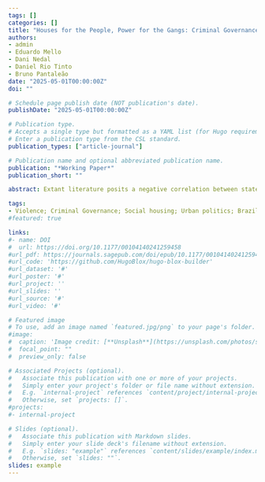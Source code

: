 ```yaml
---
tags: []
categories: []
title: "Houses for the People, Power for the Gangs: Criminal Governance and Social Housing."
authors:
- admin
- Eduardo Mello
- Dani Nedal
- Daniel Rio Tinto
- Bruno Pantaleão
date: "2025-05-01T00:00:00Z"
doi: ""

# Schedule page publish date (NOT publication's date).
publishDate: "2025-05-01T00:00:00Z"

# Publication type.
# Accepts a single type but formatted as a YAML list (for Hugo requirements).
# Enter a publication type from the CSL standard.
publication_types: ["article-journal"]

# Publication name and optional abbreviated publication name.
publication: "*Working Paper*"
publication_short: ""

abstract: Extant literature posits a negative correlation between state capacity and criminality: criminal organizations thrive where the state is absent or weak. Conversely, increasing state presence in the form of local public or club goods, services, and social policies may reduce opportunities for criminal actors and individual incentives for citizens to engage in criminal activity. In this article, we argue that state presence does not necessarily lead to less crime and that under certain conditions it can backfire and produce more crime. We focus on the rollout of a large-scale social housing project in Brazil to examine how organized criminal groups exploit state initiatives to embed within communities, establishing persistent criminal activities ranging from the direct appropriation of housing units to the long-term exploitation of beneficiaries. We use a mixed-methods approach that integrates regression discontinuity designs, difference-in-differences models, and qualitative interviews with policymakers and stakeholders. We find that social housing has a causal effect on violence, as criminal organizations actively and aggressively seek to acquire and maintain control of housing developments and of the populations these projects were meant to serve. This paper contributes to the literature on criminal governance, social policy, and state capacity by demonstrating that well-intentioned state interventions can unintentionally enable criminal actors and entrench parallel forms of governance.

tags:
- Violence; Criminal Governance; Social housing; Urban politics; Brazil.
#featured: true

links:
#- name: DOI
#  url: https://doi.org/10.1177/00104140241259458
#url_pdf: https://journals.sagepub.com/doi/epub/10.1177/00104140241259458
#url_code: 'https://github.com/HugoBlox/hugo-blox-builder'
#url_dataset: '#'
#url_poster: '#'
#url_project: ''
#url_slides: ''
#url_source: '#'
#url_video: '#'

# Featured image
# To use, add an image named `featured.jpg/png` to your page's folder. 
#image:
#  caption: 'Image credit: [**Unsplash**](https://unsplash.com/photos/s9CC2SKySJM)'
#  focal_point: ""
#  preview_only: false

# Associated Projects (optional).
#   Associate this publication with one or more of your projects.
#   Simply enter your project's folder or file name without extension.
#   E.g. `internal-project` references `content/project/internal-project/index.md`.
#   Otherwise, set `projects: []`.
#projects:
#- internal-project

# Slides (optional).
#   Associate this publication with Markdown slides.
#   Simply enter your slide deck's filename without extension.
#   E.g. `slides: "example"` references `content/slides/example/index.md`.
#   Otherwise, set `slides: ""`.
slides: example
---
```


